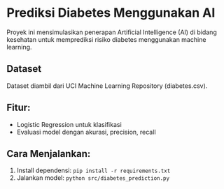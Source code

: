 # Prediksi Diabetes Menggunakan AI

Proyek ini mensimulasikan penerapan Artificial Intelligence (AI) di bidang kesehatan untuk memprediksi risiko diabetes menggunakan machine learning.

## Dataset
Dataset diambil dari UCI Machine Learning Repository (diabetes.csv).

## Fitur:
- Logistic Regression untuk klasifikasi
- Evaluasi model dengan akurasi, precision, recall

## Cara Menjalankan:
1. Install dependensi: `pip install -r requirements.txt`
2. Jalankan model: `python src/diabetes_prediction.py`
